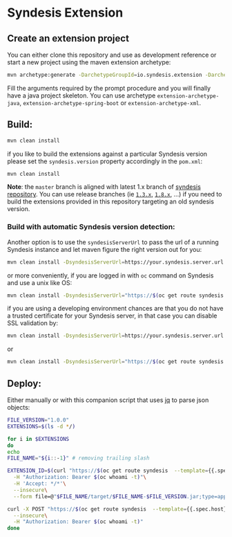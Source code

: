 # Syndesis Extension

## Create an extension project

You can either clone this repository and use as development reference or start a new project using the maven extension archetype:

```bash
mvn archetype:generate -DarchetypeGroupId=io.syndesis.extension -DarchetypeArtifactId=extension-archetype-java
```

Fill the arguments required by the prompt procedure and you will finally have a java project skeleton. You can use archetype `extension-archetype-java`, `extension-archetype-spring-boot` or `extension-archetype-xml`.

## Build:
```bash
mvn clean install
```
if you like to build the extensions against a particular Syndesis version please set the `syndesis.version` property accordingly in the `pom.xml`:

 ```bash
 mvn clean install
 ```
**Note**: the `master` branch is aligned with latest 1.x branch of [syndesis repository](https://github.com/syndesisio/syndesis). You can use release branches (ie [`1.3.x`](./tree/1.3.x), [`1.8.x`]((./tree/1.8.x)), ...) if you need to build the extensions provided in this repository targeting an old syndesis version.

### Build with automatic Syndesis version detection:
Another option is to use the `syndesisServerUrl` to pass the url of a running Syndesis instance and let maven figure the right version out for you:
```bash
mvn clean install -DsyndesisServerUrl=https://your.syndesis.server.url
```
or more conveniently, if you are logged in with `oc` command on Syndesis and use a unix like OS:
```bash
mvn clean install -DsyndesisServerUrl="https://$(oc get route syndesis  --template={{.spec.host}})"
```
if you are using a developing environment chances are that you do not have a trusted certificate for your Syndesis server, in that case you can disable SSL validation by:
```bash
mvn clean install -DsyndesisServerUrl=https://your.syndesis.server.url -DsyndesisServerUrl.disableSSLvalidation=true
```
or
```bash
mvn clean install -DsyndesisServerUrl="https://$(oc get route syndesis  --template={{.spec.host}})" -DsyndesisServerUrl.disableSSLvalidation=true
```

## Deploy:
Either manually or with this companion script that uses [jq](https://stedolan.github.io/jq/) to parse json objects:
```bash
FILE_VERSION="1.0.0"
EXTENSIONS=$(ls -d */)

for i in $EXTENSIONS
do
echo
FILE_NAME="${i::-1}" # removing trailing slash

EXTENSION_ID=$(curl "https://$(oc get route syndesis  --template={{.spec.host}})/api/v1/extensions" \
  -H "Authorization: Bearer $(oc whoami -t)"\
  -H 'Accept: */*'\
  --insecure\
  --form file=@"$FILE_NAME/target/$FILE_NAME-$FILE_VERSION.jar;type=application/x-java-archive;filename=$FILE_NAME-$FILE_VERSION.jar" | jq -r .id)

curl -X POST "https://$(oc get route syndesis  --template={{.spec.host}})/api/v1/extensions/$EXTENSION_ID/install" \
  --insecure\
  -H "Authorization: Bearer $(oc whoami -t)"
done
```
